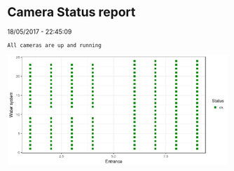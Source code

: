Camera Status report
================
18/05/2017 - 22:45:09

    All cameras are up and running

![](camreport_files/figure-markdown_github/unnamed-chunk-2-1.png)

